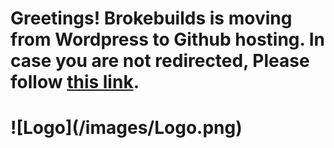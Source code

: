<html>
  <head>
    <meta http-equiv="refresh" content="7; url='https://brokebuilds.wordpress.com'" />
  </head>
  <body>
    <p align="center"><h1>Greetings! Brokebuilds is moving from Wordpress to Github hosting. In case you are not redirected, Please follow <a href="https://brokebuilds.wordpress.com">this link</a>.</h1></p>
  </body>
</html>
<p align="center"><h1>![Logo](/images/Logo.png)</h1></p>
